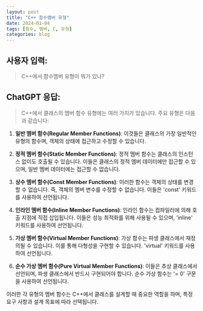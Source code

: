 ```yaml
---
layout: post
title: "C++ 함수멤버 유형"
date: 2024-01-04
tags: [함수, 멤버, C, 유형]
categories: blog
---
```


## 사용자 입력:
> C++에서 함수멤버 유형이 뭐가 있나?

## ChatGPT 응답:
> C++에서 클래스의 멤버 함수 유형에는 여러 가지가 있습니다. 주요 유형은 다음과 같습니다:

1. **일반 멤버 함수(Regular Member Functions)**: 이것들은 클래스의 가장 일반적인 유형의 함수며, 객체의 상태에 접근하고 수정할 수 있습니다.

2. **정적 멤버 함수(Static Member Functions)**: 정적 멤버 함수는 클래스의 인스턴스 없이도 호출될 수 있습니다. 이들은 클래스의 정적 멤버 데이터에만 접근할 수 있으며, 일반 멤버 데이터에는 접근할 수 없습니다.

3. **상수 멤버 함수(Const Member Functions)**: 이러한 함수는 객체의 상태를 변경할 수 없습니다. 즉, 객체의 멤버 변수를 수정할 수 없습니다. 이들은 'const' 키워드를 사용하여 선언됩니다.

4. **인라인 멤버 함수(Inline Member Functions)**: 인라인 함수는 컴파일러에 의해 호출 지점에 직접 삽입됩니다. 이들은 성능 최적화를 위해 사용될 수 있으며, 'inline' 키워드를 사용하여 선언됩니다.

5. **가상 멤버 함수(Virtual Member Functions)**: 가상 함수는 파생 클래스에서 재정의될 수 있습니다. 이를 통해 다형성을 구현할 수 있습니다. 'virtual' 키워드를 사용하여 선언됩니다.

6. **순수 가상 멤버 함수(Pure Virtual Member Functions)**: 이들은 추상 클래스에서 선언되며, 파생 클래스에서 반드시 구현되어야 합니다. 순수 가상 함수는 '= 0' 구문을 사용하여 선언됩니다.

이러한 각 유형의 멤버 함수는 C++에서 클래스를 설계할 때 중요한 역할을 하며, 특정 요구 사항과 설계 목표에 따라 선택됩니다.

